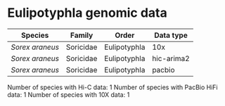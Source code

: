 # Eulipotyphla genomic data

| Species | Family | Order | Data type |
| -- | --- | --- | --- |
| *Sorex araneus* | Soricidae | Eulipotyphla | 10x |
| *Sorex araneus* | Soricidae | Eulipotyphla | hic-arima2 |
| *Sorex araneus* | Soricidae | Eulipotyphla | pacbio |

Number of species with Hi-C data: 1
Number of species with PacBio HiFi data: 1
Number of species with 10X data: 1
